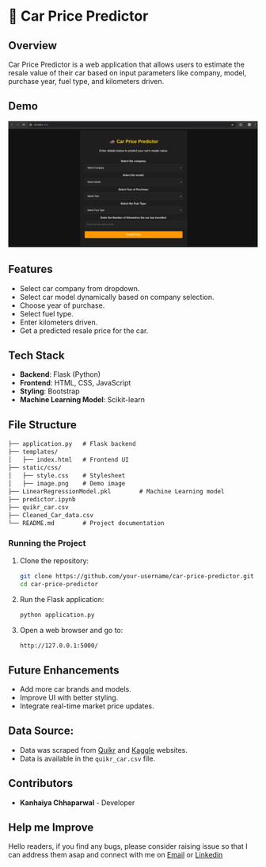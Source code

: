 # 🚗 Car Price Predictor

## Overview

Car Price Predictor is a web application that allows users to estimate the resale value of their car based on input parameters like company, model, purchase year, fuel type, and kilometers driven.

## Demo

![Car Price Predictor Demo](./static/css/image.png)

## Features

- Select car company from dropdown.
- Select car model dynamically based on company selection.
- Choose year of purchase.
- Select fuel type.
- Enter kilometers driven.
- Get a predicted resale price for the car.

## Tech Stack

- **Backend**: Flask (Python)
- **Frontend**: HTML, CSS, JavaScript
- **Styling**: Bootstrap
- **Machine Learning Model**: Scikit-learn

## File Structure

```
├── application.py   # Flask backend
├── templates/
│   ├── index.html   # Frontend UI
├── static/css/
│   ├── style.css    # Stylesheet
│   ├── image.png    # Demo image
├── LinearRegressionModel.pkl        # Machine Learning model
├── predictor.ipynb
├── quikr_car.csv
├── Cleaned_Car_data.csv
└── README.md        # Project documentation
```

### Running the Project

1. Clone the repository:
   ```bash
   git clone https://github.com/your-username/car-price-predictor.git
   cd car-price-predictor
   ```
2. Run the Flask application:
   ```bash
   python application.py
   ```
3. Open a web browser and go to:
   ```
   http://127.0.0.1:5000/
   ```

## Future Enhancements

- Add more car brands and models.
- Improve UI with better styling.
- Integrate real-time market price updates.

## Data Source:

- Data was scraped from <a href="https://quikr.com">Quikr</a> and <a href="https://www.kaggle.com/">Kaggle</a> websites.
- Data is available in the `quikr_car.csv` file.

## Contributors

- **Kanhaiya Chhaparwal** - Developer

## Help me Improve

<p> Hello readers, if you find any bugs, please consider raising issue so that I can address them asap and connect with me on
<a href="mailto:kanhaiyaac24@gmail.com">Email</a> or
<a href="https://www.linkedin.com/in/kanhaiya-chhaparwal/">Linkedin</a>
